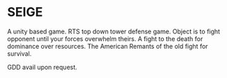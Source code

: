 # <b>SEIGE</b>

A unity based game. RTS top down tower defense game. Object is to fight opponent until your forces overwhelm theirs. A fight to the death for dominance over resources. The American Remants of the old fight for survival.

GDD avail upon request.
